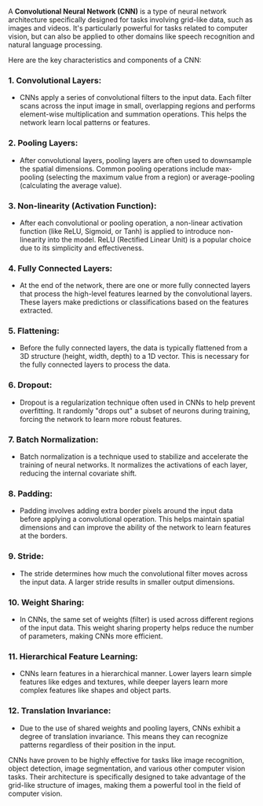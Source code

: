 A **Convolutional Neural Network (CNN)** is a type of neural network architecture specifically designed for tasks involving grid-like data, such as images and videos. It's particularly powerful for tasks related to computer vision, but can also be applied to other domains like speech recognition and natural language processing.

Here are the key characteristics and components of a CNN:

### 1. **Convolutional Layers**:

- CNNs apply a series of convolutional filters to the input data. Each filter scans across the input image in small, overlapping regions and performs element-wise multiplication and summation operations. This helps the network learn local patterns or features.

### 2. **Pooling Layers**:

- After convolutional layers, pooling layers are often used to downsample the spatial dimensions. Common pooling operations include max-pooling (selecting the maximum value from a region) or average-pooling (calculating the average value).

### 3. **Non-linearity (Activation Function)**:

- After each convolutional or pooling operation, a non-linear activation function (like ReLU, Sigmoid, or Tanh) is applied to introduce non-linearity into the model. ReLU (Rectified Linear Unit) is a popular choice due to its simplicity and effectiveness.

### 4. **Fully Connected Layers**:

- At the end of the network, there are one or more fully connected layers that process the high-level features learned by the convolutional layers. These layers make predictions or classifications based on the features extracted.

### 5. **Flattening**:

- Before the fully connected layers, the data is typically flattened from a 3D structure (height, width, depth) to a 1D vector. This is necessary for the fully connected layers to process the data.

### 6. **Dropout**:

- Dropout is a regularization technique often used in CNNs to help prevent overfitting. It randomly "drops out" a subset of neurons during training, forcing the network to learn more robust features.

### 7. **Batch Normalization**:

- Batch normalization is a technique used to stabilize and accelerate the training of neural networks. It normalizes the activations of each layer, reducing the internal covariate shift.

### 8. **Padding**:

- Padding involves adding extra border pixels around the input data before applying a convolutional operation. This helps maintain spatial dimensions and can improve the ability of the network to learn features at the borders.

### 9. **Stride**:

- The stride determines how much the convolutional filter moves across the input data. A larger stride results in smaller output dimensions.

### 10. **Weight Sharing**:

- In CNNs, the same set of weights (filter) is used across different regions of the input data. This weight sharing property helps reduce the number of parameters, making CNNs more efficient.

### 11. **Hierarchical Feature Learning**:

- CNNs learn features in a hierarchical manner. Lower layers learn simple features like edges and textures, while deeper layers learn more complex features like shapes and object parts.

### 12. **Translation Invariance**:

- Due to the use of shared weights and pooling layers, CNNs exhibit a degree of translation invariance. This means they can recognize patterns regardless of their position in the input.

CNNs have proven to be highly effective for tasks like image recognition, object detection, image segmentation, and various other computer vision tasks. Their architecture is specifically designed to take advantage of the grid-like structure of images, making them a powerful tool in the field of computer vision.
